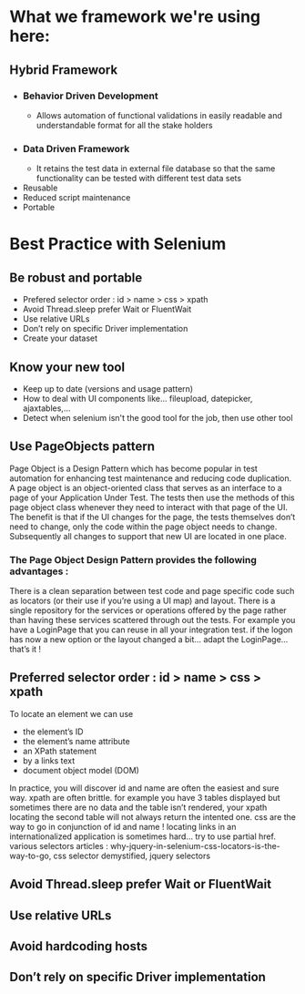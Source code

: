 # What we framework we're using here:
## Hybrid Framework 
  - ### Behavior Driven Development
    - Allows automation of functional validations in easily readable and understandable format for all the stake holders
  - ### Data Driven Framework
    - It retains the test data in external file database so that the same functionality can be tested with different test data sets
- Reusable
- Reduced script maintenance
- Portable

# Best Practice with Selenium

## Be robust and portable 
  - Prefered selector order : id > name > css > xpath 
  - Avoid Thread.sleep prefer Wait or FluentWait
  - Use relative URLs
  - Don’t rely on specific Driver implementation
  - Create your dataset

## Know your new tool
  - Keep up to date (versions and usage pattern)
  - How to deal with UI components like... fileupload, datepicker, ajaxtables,...
  - Detect when selenium isn't the good tool for the job, then use other tool

## Use PageObjects pattern

Page Object is a Design Pattern which has become popular in test automation for enhancing test maintenance and reducing code duplication. A page object is an object-oriented class that serves as an interface to a page of your Application Under Test. The tests then use the methods of this page object class whenever they need to interact with that page of the UI. The benefit is that if the UI changes for the page, the tests themselves don’t need to change, only the code within the page object needs to change. Subsequently all changes to support that new UI are located in one place.

### The Page Object Design Pattern provides the following advantages :

There is a clean separation between test code and page specific code such as locators (or their use if you’re using a UI map) and layout.
There is  a single repository for the services or operations offered by the page rather than having these services scattered through out the tests.
For example you have a LoginPage that you can reuse in all your integration test.
if the logon has now a new option or the layout changed a bit… adapt the LoginPage… that’s it !

## Preferred selector order : id > name > css > xpath

To locate an element we can use

- the element’s ID
- the element’s name attribute
- an XPath statement
- by a links text
- document object model (DOM)

In practice, you will discover id and name are often the easiest and sure way.
xpath are often brittle. for example you have 3 tables displayed but sometimes there are no data and the table isn’t rendered, your xpath locating the second table will not always return the intented one.
css are the way to go in conjunction of id and name !
locating links in an internationalized application is sometimes hard… try to use partial href.
various selectors articles : why-jquery-in-selenium-css-locators-is-the-way-to-go, css selector demystified, jquery selectors

## Avoid Thread.sleep prefer Wait or FluentWait

## Use relative URLs

## Avoid hardcoding hosts

## Don’t rely on specific Driver implementation

